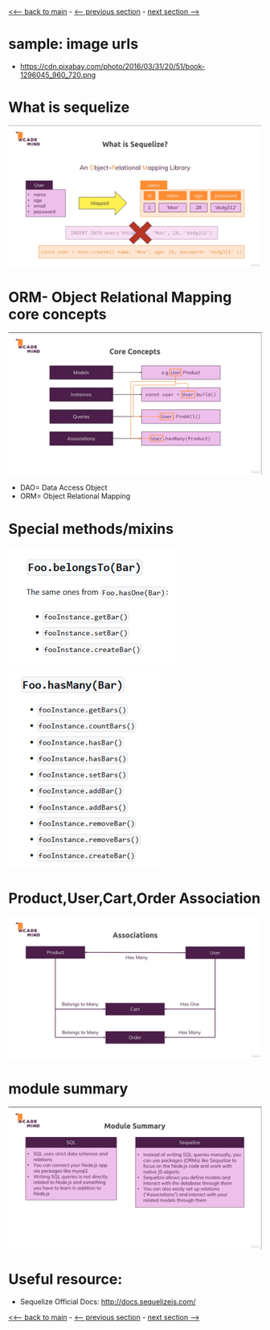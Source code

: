 [<<-- back to main](../../README.md) - [<-- previous section](../section%2010%20SQL%20introduction/section10-notes.md) - [next section -->](../../README.md)

# sample: image urls
- https://cdn.pixabay.com/photo/2016/03/31/20/51/book-1296045_960_720.png

# What is sequelize
![Alt text](what-is-sequelize.png)

# ORM- Object Relational Mapping core concepts
![Alt text](ORM-core-concepts.png)

- DAO= Data Access Object
- ORM= Object Relational Mapping 

# Special methods/mixins
![Alt text](belongsTo-methods.png)
![Alt text](hasMany-methods.png)

# Product,User,Cart,Order Association
![Alt text](association-example.png)

# module summary
![Alt text](module-summary.png)

# Useful resource:
- Sequelize Official Docs: http://docs.sequelizejs.com/

[<<-- back to main](../../README.md) - [<-- previous section](../section%2010%20SQL%20introduction/section10-notes.md) - [next section -->](../../README.md)